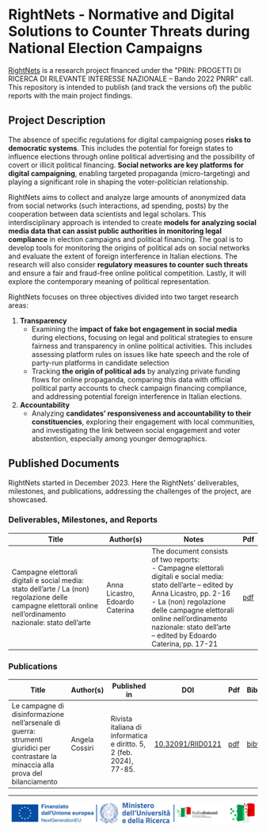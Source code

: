 # RightNets - Normative and Digital Solutions to Counter Threats during National Election Campaigns

[RightNets](http://rightnets.unimc.it/the-project/) is a research project financed under the "PRIN: PROGETTI DI RICERCA DI RILEVANTE INTERESSE NAZIONALE – Bando 2022 PNRR" call. This repository is intended to publish (and track the versions of) the public reports with the main project findings.

## Project Description

The absence of specific regulations for digital campaigning poses **risks to democratic systems**. This includes the potential for foreign states to influence elections through online political advertising and the possibility of covert or illicit political financing. **Social networks are key platforms for digital campaigning**, enabling targeted propaganda (micro-targeting) and playing a significant role in shaping the voter-politician relationship.

RightNets aims to collect and analyze large amounts of anonymized data from social networks (such interactions, ad spending, posts) by the cooperation between data scientists and legal scholars. This interdisciplinary approach is intended to create **models for analyzing social media data that can assist public authorities in monitoring legal compliance**  in election campaigns and political financing. The goal is to develop tools for monitoring the origins of political ads on social networks and evaluate the extent of foreign interference in Italian elections. The research will also consider **regulatory measures to counter such threats** and ensure a fair and fraud-free online political competition. Lastly, it will explore the contemporary meaning of political representation.

RightNets focuses on three objectives divided into two target research areas:

1. **Transparency**
   - Examining the **impact of fake bot engagement in social media** during elections, focusing on legal and political strategies to ensure fairness and transparency in online political activities. This includes assessing platform rules on issues like hate speech and the role of party-run platforms in candidate selection
   - Tracking **the origin of political ads** by analyzing private funding flows for online propaganda, comparing this data with official political party accounts to check campaign financing compliance, and addressing potential foreign interference in Italian elections.
2. **Accountability**
   - Analyzing **candidates’ responsiveness and accountability to their constituencies**, exploring their engagement with local communities, and investigating the link between social engagement and voter abstention, especially among younger demographics.

## Published Documents

RightNets started in December 2023. Here the RightNets’ deliverables, milestones, and publications, addressing the challenges of the project, are showcased.

### Deliverables, Milestones, and Reports

| **Title**                                                                                                                                                        | **Author(s)**                     | **Notes**                                                                                                                                                                                                                                                                                      | **Pdf**                   |
|------------------------------------------------------------------------------------------------------------------------------------------------------------------|-----------------------------------|------------------------------------------------------------------------------------------------------------------------------------------------------------------------------------------------------------------------------------------------------------------------------------------------|---------------------------|
| Campagne elettorali digitali e social media: stato dell’arte / La (non) regolazione delle campagne elettorali online nell’ordinamento nazionale: stato dell’arte | Anna Licastro, Edoardo Caterina   | The document consists of two reports: <br>- Campagne elettorali digitali e social media: stato dell’arte – edited by Anna Licastro, pp. 2-16 <br>- La (non) regolazione delle campagne elettorali online nell’ordinamento nazionale: stato dell’arte – edited by Edoardo Caterina, pp. 17-21 | [pdf](reports/R-001.pdf) |

### Publications

| **Title**                                                                                                                            | **Author(s)**    | **Published in**                                                    | DOI                                                    | **Pdf**                             | **Bibtex**                                    |
|--------------------------------------------------------------------------------------------------------------------------------------|------------------|---------------------------------------------------------------------|--------------------------------------------------------|-------------------------------------|-----------------------------------------------|
| Le campagne di disinformazione nell’arsenale di guerra: strumenti giuridici per contrastare la minaccia alla prova del bilanciamento | Angela Cossiri   | Rivista italiana di informatica e diritto. 5, 2 (feb. 2024), 77-85. | [10.32091/RIID0121](https://doi.org/10.32091/RIID0121) | [pdf](publications/Cossiri2024.pdf) | [bibtex](publications/bibtex/Cossiri2024.bib) |

---

<p align="center">
	<img src="images/signature.png" alt="Cam 4 example">
</p>